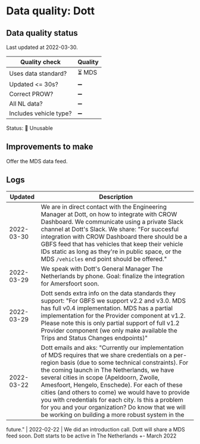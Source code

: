 # Data quality: Dott

## Data quality status

Last updated at 2022-03-30.

| **Quality check**           | **Quality**
| --                          | --          |
| Uses data standard?         | ⏳ MDS
| Updated <= 30s?             | ➖
| Correct PROW?               | ➖
| All NL data?                | ➖
| Includes vehicle type?      | ➖

Status: 🔴 Unusable

## Improvements to make

Offer the MDS data feed.

## Logs

| Updated    | Description
| ----       | ---
| 2022-03-30 | We are in direct contact with the Engineering Manager at Dott, on how to integrate with CROW Dashboard. We communicate using a private Slack channel at Dott's Slack. We share: "For succesful integration with CROW Dashboard there should be a GBFS feed that has vehicles that keep their vehicle IDs static as long as they're in public space, or the MDS `/vehicles` end point should be offered."
| 2022-03-29 | We speak with Dott's General Manager The Netherlands by phone. Goal: finalize the integration for Amersfoort soon.
| 2022-03-29 | Dott sends extra info on the data standards they support: "For GBFS we support v2.2 and v3.0. MDS has full v0.4 implementation. MDS has a partial implementation for the Provider component at v1.2. Please note this is only partial support of full v1.2 Provider component (we only make available the Trips and Status Changes endpoints)"
| 2022-03-22 | Dott emails and aks: "Currently our implementation of MDS requires that we share credentials on a per-region basis (due to some technical constraints). For the coming launch in The Netherlands, we have several cities in scope (Apeldoorn, Zwolle, Amesfoort, Hengelo, Enschede). For each of these cities (and others to come) we would have to provide you with credentials for each city. Is this a problem for you and your organization? Do know that we will be working on building a more robust system in the
future."
| 2022-02-22 | We did an introduction call. Dott will share a MDS feed soon. Dott starts to be active in The Netherlands +- March 2022
